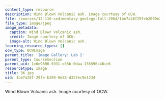 ```yaml
---
content_type: resource
description: Wind Blown Volcanic ash. Image courtesy of OCW.
file: /courses/12-110-sedimentary-geology-fall-2004/1be7a28f29feb2090e28d357ec9e1234_36.jpg
file_type: image/jpeg
image_metadata:
  caption: Wind Blown Volcanic ash.
  credit: Image courtesy of OCW.
  image-alt: Wind Blown Volcanic ash.
learning_resource_types: []
ocw_type: OCWImage
parent_title: 'Image Gallery: Lab 2'
parent_type: CourseSection
parent_uid: 1e6e9890-5931-e35b-0daa-156596c40ce6
resourcetype: Image
title: 36.jpg
uid: 1be7a28f-29fe-b209-0e28-d357ec9e1234
---
```

Wind Blown Volcanic ash. Image courtesy of OCW.

